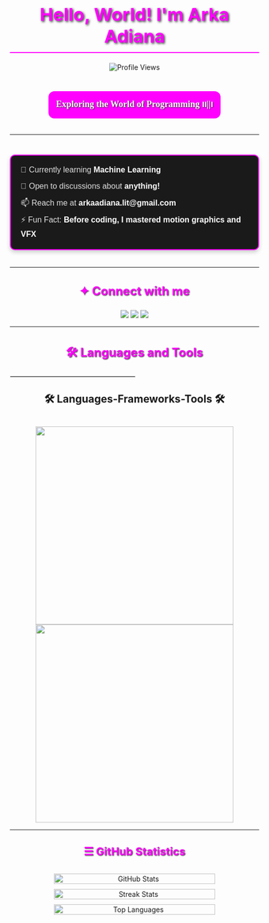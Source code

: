 <div align="center" style="margin-top: 20px;">

<h1 style="font-size: 36px; font-family: 'Poppins',; color: #FF00FF; font-weight: bold; text-shadow: 2px 2px 4px #333333; border-bottom: 2px solid #FF00FF; padding-bottom: 10px; margin-bottom: 20px;">Hello, World! I'm Arka Adiana</h1>

<p><img src="https://komarev.com/ghpvc/?username=arkaadiana&label=Profile%20views&color=FF00FF&style=flat" alt="Profile Views" /></p>

<h3 style="font-size: 18px; font-family: 'Poppins'; color: #FFFFFF; background-color: #FF00FF; padding: 8px 15px; border-radius: 12px; display: inline-block; text-shadow: 1px 1px 2px #333333;">Exploring the World of Programming ၊၊||၊ </h3>

</div>

---

<div style="margin-top: 20px; font-family: 'Poppins', sans-serif;">

<div style="display: inline-block; font-size: 16px; color: #E0E0E0; line-height: 1.8; padding: 10px 20px; background-color: #1A1A1A; border: 2px solid #FF00FF; border-radius: 10px; text-align: left; box-shadow: 0 4px 8px rgba(0, 0, 0, 0.2); margin-top: 20px; margin-bottom: 20px;">
  <ul style="list-style-type: none; padding: 0; margin: 0;">
    <li style="margin: 5px 0;">🌱 Currently learning <strong style="color: #FFFFFF;">Machine Learning</strong></li>
    <li style="margin: 5px 0;">💬 Open to discussions about <strong style="color: #FFFFFF;">anything!</strong></li>
    <li style="margin: 5px 0;">📫 Reach me at <strong style="color: #FFFFFF;">arkaadiana.lit@gmail.com</strong></li>
    <li style="margin: 5px 0;">⚡ Fun Fact: <strong style="color: #FFFFFF;">Before coding, I mastered motion graphics and VFX</strong></li>
  </ul>
</div>

</div>

---


<div align="center" style="margin-top: 20px;">

<h3 style="font-size: 24px; color: #FF00FF; font-weight: bold; text-shadow: 1px 1px 2px #333333;">✦ Connect with me</h3>

<p align="center">
  <a href="https://linkedin.com/in/arka-adiana" target="_blank"><img src="https://img.shields.io/badge/LinkedIn-%230077B5.svg?style=for-the-badge&logo=linkedin&logoColor=white" /></a>
  <a href="https://instagram.com/4rrka" target="_blank"><img src="https://img.shields.io/badge/Instagram-%23E4405F.svg?style=for-the-badge&logo=instagram&logoColor=white" /></a>
  <a href="https://www.youtube.com/@4rrka35" target="_blank"><img src="https://img.shields.io/badge/YouTube-%23FF0000.svg?style=for-the-badge&logo=youtube&logoColor=white" /></a>
</p>

</div>

---

<div align="center" style="margin-top: 20px;">

<h3 style="font-size: 24px; color: #FF00FF; font-weight: bold; text-shadow: 1px 1px 2px #333333;">🛠 Languages and Tools</h3>

</div>

<hr style="width:50%; border:1px solid #ddd;" />

<h2 align="center">🛠️ Languages-Frameworks-Tools 🛠️</h2>
<br/>
<div align="center">
    <a href="https://skillicons.dev">
        <img src="https://skillicons.dev/icons?i=blender,bootstrap,figma,github,html,java,javascript,linux,php,python,mysql,nodejs,pytorch,photoshop" width="400" /><br>
        <img src="https://skillicons.dev/icons?i=flask,vscode,git,html,css,tensorflow" width="400" />
    </a>
</div>

---
<div align="center" style="margin-top: 20px;">

<h3 style="font-size: 22px; color: #FF00FF; font-weight: bold; text-shadow: 1px 1px 2px #333333;">☰ GitHub Statistics</h2>

<div style="display: flex; flex-direction: column; align-items: center; padding: 10px; border-radius: 8px; width: 80%; max-width: 500px; margin: auto;">
  <img src="https://github-readme-stats.vercel.app/api?username=arkaadiana&show_icons=true&theme=transparent&bg_color=333333&text_color=ffffff&title_color=FF00FF&icon_color=FF00FF&locale=en" alt="GitHub Stats" width="90%" style="margin-bottom: 10px;" />
  <img src="https://github-readme-streak-stats.herokuapp.com/?user=arkaadiana&theme=transparent&bg_color=333333&text_color=ffffff&fire=FF00FF&ring=FF00FF" alt="Streak Stats" width="90%" style="margin-bottom: 10px;" />
  <img src="https://github-readme-stats.vercel.app/api/top-langs?username=arkaadiana&show_icons=true&theme=transparent&bg_color=333333&text_color=ffffff&title_color=FF00FF&icon_color=FF00FF&locale=en&layout=compact" alt="Top Languages" width="90%" />
</div>

</div>
